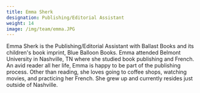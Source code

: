 ```yaml
---
title: Emma Sherk
designation: Publishing/Editorial Assistant
weight: 14
image: /img/team/emma.JPG
---
```


Emma Sherk is the Publishing/Editorial Assistant with Ballast Books and its children's book imprint, Blue Balloon Books. Emma attended Belmont University in Nashville, TN where she studied book publishing and French. An avid reader all her life, Emma is happy to be part of the publishing process. Other than reading, she loves going to coffee shops, watching movies, and practicing her French. She grew up and currently resides just outside of Nashville.
